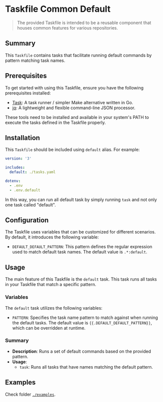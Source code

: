 # Taskfile Common Default

> The provided Taskfile is intended to be a reusable component that houses common features for various repositories.

## Summary

This `Taskfile` contains tasks that facilitate running default commands by pattern matching task names.

## Prerequisites

To get started with using this Taskfile, ensure you have the following prerequisites installed:

- [Task](https://taskfile.dev/): A task runner / simpler Make alternative written in Go.
- [jq](https://stedolan.github.io/jq/): A lightweight and flexible command-line JSON processor.

These tools need to be installed and available in your system's PATH to execute the tasks defined in the Taskfile
properly.

## Installation

This `Taskfile` should be included using `default` alias. For example:

```yaml
version: '3'

includes:
  default: ./tasks.yaml

dotenv:
  - .env
  - .env.default
```

In this way, you can run all default task by simply running `task` and not only one task called "default".

## Configuration

The Taskfile uses variables that can be customized for different scenarios. By default, it introduces the following
variable:

- `DEFAULT_DEFAULT_PATTERN`: This pattern defines the regular expression used to match default task names. The default
  value is  `.*:default`.

## Usage

The main feature of this Taskfile is the  `default`  task. This task runs all tasks in your Taskfile that match a
specific pattern.

### Variables

The  `default`  task utilizes the following variables:

- `PATTERN`: Specifies the task name pattern to match against when running the default tasks. The default value
  is  `{{.DEFAULT_DEFAULT_PATTERN}}`, which can be overridden at runtime.

### Summary

- **Description**: Runs a set of default commands based on the provided pattern.
- **Usage**:
  - `task`: Runs all tasks that have names matching the default pattern.

## Examples

Check folder [`./examples`](examples).